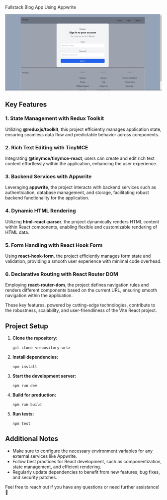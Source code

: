 Fullstack Blog App Using Appwrite

![alt text](<Screenshot (197).png>)

## Key Features

### 1. State Management with Redux Toolkit
Utilizing **@reduxjs/toolkit**, this project efficiently manages application state, ensuring seamless data flow and predictable behavior across components.

### 2. Rich Text Editing with TinyMCE
Integrating **@tinymce/tinymce-react**, users can create and edit rich text content effortlessly within the application, enhancing the user experience.

### 3. Backend Services with Appwrite
Leveraging **appwrite**, the project interacts with backend services such as authentication, database management, and storage, facilitating robust backend functionality for the application.

### 4. Dynamic HTML Rendering
Utilizing **html-react-parser**, the project dynamically renders HTML content within React components, enabling flexible and customizable rendering of HTML data.

### 5. Form Handling with React Hook Form
Using **react-hook-form**, the project efficiently manages form state and validation, providing a smooth user experience with minimal code overhead.

### 6. Declarative Routing with React Router DOM
Employing **react-router-dom**, the project defines navigation rules and renders different components based on the current URL, ensuring smooth navigation within the application.

These key features, powered by cutting-edge technologies, contribute to the robustness, scalability, and user-friendliness of the Vite React project.

## Project Setup

1. **Clone the repository:**
   ```
   git clone <repository-url>
   ```

2. **Install dependencies:**
   ```
   npm install
   ```

3. **Start the development server:**
   ```
   npm run dev
   ```

4. **Build for production:**
   ```
   npm run build
   ```

5. **Run tests:**
   ```
   npm test
   ```


## Additional Notes

- Make sure to configure the necessary environment variables for any external services like Appwrite.
- Follow best practices for React development, such as componentization, state management, and efficient rendering.
- Regularly update dependencies to benefit from new features, bug fixes, and security patches.

Feel free to reach out if you have any questions or need further assistance! 🚀
